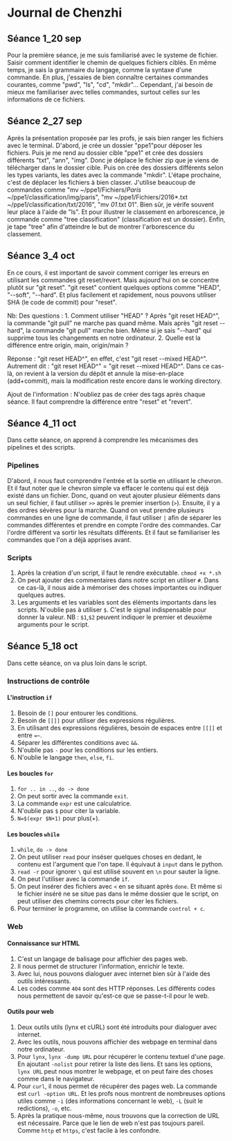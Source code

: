 # Journal de Chenzhi

## Séance 1_20 sep
Pour la première séance, je me suis familiarisé avec le systeme de fichier. Saisir comment identifier le chemin de quelques fichiers ciblés.
En même temps, je sais la grammaire du langage, comme la syntaxe d'une commande. En plus, j'essaies de bien connaître certaines commandes courantes, comme "pwd", "ls", "cd", "mkdir"...
Cependant, j'ai besoin de mieux me familiariser avec telles commandes, surtout celles sur les informations de ce fichiers.

## Séance 2_27 sep
Après la présentation proposée par les profs, je sais bien ranger les fichiers avec le terminal.
D'abord, je crée un dossier "ppe1"pour déposer les fichiers. Puis je me rend au dossier cible "ppe1" et crée des dossiers différents "txt", "ann", "img". Donc je déplace le fichier zip que je viens de télécharger dans le dossier cible.
Puis on crée des dossiers différents selon les types variants, les dates avec la commande "mkdir". L'étape prochaine, c'est de déplacer les fichiers à bien classer. J'utilise beaucoup de commandes comme "mv ~/ppe1/Fichiers/*Paris* ~/ppe1/classification/img/paris", "mv ~/ppe1/Fichiers/2016*.txt ~/ppe1/classification/txt/2016", "mv *_01_*.txt 01".
Bien sûr, je vérife souvent leur place à l'aide de "ls". Et pour illustrer le classement en arborescence, je commande comme "tree classification" (classification est un dossier).
Enfin, je tape "tree" afin d'atteindre le but de montrer l'arborescence du classement.

## Séance 3_4 oct
En ce cours, il est important de savoir comment corriger les erreurs en utilisant les commandes git reset/revert. Mais aujourd'hui on se concentre plutôt sur "git reset". "git reset" contient quelques options comme "HEAD", "--soft", "--hard". Et plus facilement et rapidement, nous pouvons utiliser SHA (le code de commit) pour "reset".

Nb: 
Des questions : 1. Comment utiliser "HEAD" ? Après "git reset HEAD^", la commande "git pull" ne marche pas quand même. Mais après "git reset --hard", la commande  "git pull" marche bien. Même si je sais "--hard" qui supprime tous les changements en notre ordinateur.
2. Quelle est la différence entre origin, main, origin/main ?

Réponse :
"git reset HEAD^", en effet, c'est "git reset --mixed HEAD^". Autrement dit : "git reset HEAD^" = "git reset --mixed HEAD^". Dans ce cas-là, on revient à la version du dépôt et annule la mise-en-place (add+commit), mais la modification reste encore dans le working directory.

Ajout de l'information :
N'oubliez pas de créer des tags après chaque séance. 
Il faut comprendre la différence entre "reset" et "revert".

## Séance 4_11 oct
Dans cette séance, on apprend à comprendre les mécanismes des pipelines et des scripts.
### Pipelines
D'abord, il nous faut comprendre l'entrée et la sortie en utilisant le chevron. Et il faut noter que le chevron simple va effacer le contenu qui est déjà existé dans un fichier. Donc, quand on veut ajouter plusieur éléments dans un seul fichier, il faut utiliser `>>` après le premier insertion (`>`).
Ensuite, il y a des ordres sévères pour la marche. Quand on veut prendre plusieurs commandes en une ligne de commande, il faut utiliser `|` afin de séparer les commandes différentes et prendre en compte l'ordre des commandes. Car l'ordre différent va sortir les résultats différents.
Et il faut se familiariser les commandes que l'on a déjà apprises avant.
### Scripts
1. Après la création d'un script, il faut le rendre exécutable. `chmod +x *.sh`
2. On peut ajouter des commentaires dans notre script en utiliser `#`. Dans ce cas-là, il nous aide à mémoriser des choses importantes ou indiquer quelques autres.
3. Les arguments et les variables sont des éléments importants dans les scripts. N'oublie pas à utiliser `$`. C'est le signal indispensable pour donner la valeur.
NB : `$1`,`$2` peuvent indiquer le premier et deuxième arguments pour le script.

## Séance 5_18 oct
Dans cette séance, on va plus loin dans le script.
### Instructions de contrôle
#### L'instruction `if`
1. Besoin de `[]` pour entourer les conditions.
2. Besoin de `[[]]` pour utiliser des expressions régulières.
3. En utilisant des expressions régulières, besoin de espaces entre `[[]]` et entre `=~`.
4. Séparer les différentes conditions avec `&&`.
5. N'oublie pas `-` pour les conditions sur les entiers.
6. N'oublie le langage `then`, `else`, `fi`.

#### Les boucles `for`
1. `for .. in ..`, `do -> done`
2. On peut sortir avec la commande `exit`.
3. La commande `expr` est une calculatrice.
4. N'oublie pas `$` pour citer la variable.
5. `N=$(expr $N+1)` pour plus(+).

#### Les boucles `while`
1. `while`, `do -> done`
2. On peut utiliser `read` pour inséser quelques choses en dedant, le contenu est l'argument que l'on tape. Il équivaut à `input` dans le python.
3. `read -r` pour ignorer `\` qui est utilisé souvent en `\n` pour sauter la ligne.
4. On peut l'utiliser avec la commande `if`.
5. On peut insérer des fichiers avec `<` en se situant après `done`. Et même si le fichier inséré ne se situe pas dans le même dossier que le script, on peut utiliser des chemins corrects pour citer les fichiers.
6. Pour terminer le programme, on utilise la commande `control + c`.

### Web
#### Connaissance sur HTML
1. C'est un langage de balisage pour affichier des pages web.
2. Il nous permet de structurer l'information, enrichir le texte.
3. Avec lui, nous pouvons dialoguer avec internet bien sûr à l'aide des outils intéressants.
4. Les codes comme `404` sont des HTTP réponses. Les différents codes nous permettent de savoir qu'est-ce que se passe-t-il pour le web.

#### Outils pour web
1. Deux outils utils (lynx et cURL) sont été introduits pour dialoguer avec internet.
2. Avec les outils, nous pouvons affichier des webpage en terminal dans notre ordinateur.
3. Pour `lynx`, `lynx -dump URL` pour récupérer le contenu textuel d'une page. En ajoutant `-nolist` pour retirer la liste des liens. Et sans les options, `lynx URL` peut nous montrer le webpage, et on peut faire des choses comme dans le navigateur.
4. Pour `curl`, il nous permet de récupérer des pages web. La commande est `curl -option URL`. Et les profs nous montrent de nombreuses options utiles comme `-i` (des informations concernant le web), `-L` (suit le redictions), `-o`, etc.
5. Après la pratique nous-même, nous trouvons que la correction de URL est nécessaire. Parce que le lien de web n'est pas toujours pareil. Comme `http` et `https`, c'est facile à les confondre.






